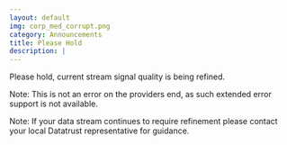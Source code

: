 ```yaml
---
layout: default
img: corp_med_corrupt.png
category: Announcements
title: Please Hold
description: |
---
```

  Please hold, current stream signal quality is being refined.
  
  Note: This is not an error on the providers end, as such extended error support is not available.
 
 Note: If your data stream continues to require refinement please contact your local Datatrust representative for guidance.
